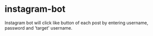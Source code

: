 # instagram-bot
Instagram bot will click like button of each post by entering username, password and 'target' username.
